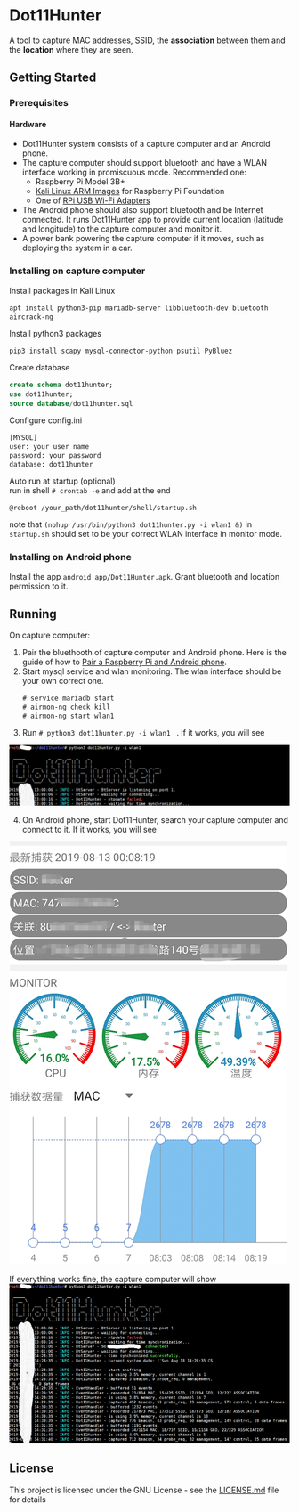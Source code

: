 # Dot11Hunter
A tool to capture MAC addresses, SSID, the **association** between them and the **location** where they are seen.


## Getting Started


### Prerequisites
#### Hardware 
* Dot11Hunter system consists of a capture computer and an Android phone.
* The capture computer should support bluetooth and have a WLAN interface working in promiscuous mode. Recommended one:
    + Raspberry Pi Model 3B+
    + [Kali Linux ARM Images](https://www.offensive-security.com/kali-linux-arm-images/) for Raspberry Pi Foundation
    + One of [RPi USB Wi-Fi Adapters](https://elinux.org/RPi_USB_Wi-Fi_Adapters)
* The Android phone should also support bluetooth and be Internet connected. It runs Dot11Hunter app to provide current location (latitude and longitude) to the capture computer and monitor it.
* A power bank powering the capture computer if it moves, such as deploying the system in a car.


### Installing on capture computer

Install packages in Kali Linux 

```
apt install python3-pip mariadb-server libbluetooth-dev bluetooth aircrack-ng
```

Install python3 packages 
```
pip3 install scapy mysql-connector-python psutil PyBluez
```

Create database
```sql
create schema dot11hunter;
use dot11hunter;
source database/dot11hunter.sql
```

Configure config.ini
```
[MYSQL]
user: your user name
password: your password
database: dot11hunter
```

Auto run at startup (optional)  
run in shell `# crontab -e` and add at the end

```
@reboot /your_path/dot11hunter/shell/startup.sh
```
note that `(nohup /usr/bin/python3 dot11hunter.py -i wlan1 &)` in `startup.sh` should set to be your correct WLAN interface in monitor mode.

### Installing on Android phone
Install the app `android_app/Dot11Hunter.apk`. Grant bluetooth and location permission to it.

## Running
On capture computer:   
1. Pair the bluethooth of capture computer and Android phone. Here is the guide of how to [Pair a Raspberry Pi and Android phone](https://bluedot.readthedocs.io/en/latest/pairpiandroid.html).
2. Start mysql service and wlan monitoring. The wlan interface should be your own correct one.
    ```shell
    # service mariadb start
    # airmon-ng check kill
    # airmon-ng start wlan1
    ```
3. Run `# python3 dot11hunter.py -i wlan1 ` . If it works, you will see 
<img src="https://github.com/SecHeart/Dot11Hunter/blob/master/pictures/capture_computer_synchronized1.png">


4. On Android phone, start Dot11Hunter, search your capture computer and connect to it. If it works, you will see
<img src="https://github.com/SecHeart/Dot11Hunter/blob/master/pictures/android_dot11hunter1.png">

If everything works fine, the capture computer will show 
<img src="https://github.com/SecHeart/Dot11Hunter/blob/master/pictures/capture_computer_start1.png">


## License

This project is licensed under the GNU License - see the [LICENSE.md](LICENSE.md) file for details


